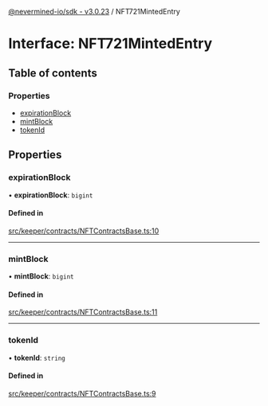 [@nevermined-io/sdk - v3.0.23](../code-reference.md) / NFT721MintedEntry

# Interface: NFT721MintedEntry

## Table of contents

### Properties

- [expirationBlock](NFT721MintedEntry.md#expirationblock)
- [mintBlock](NFT721MintedEntry.md#mintblock)
- [tokenId](NFT721MintedEntry.md#tokenid)

## Properties

### expirationBlock

• **expirationBlock**: `bigint`

#### Defined in

[src/keeper/contracts/NFTContractsBase.ts:10](https://github.com/nevermined-io/sdk-js/blob/1cda883adfb801658f47efa6d7c6cc8f9f8998da/src/keeper/contracts/NFTContractsBase.ts#L10)

---

### mintBlock

• **mintBlock**: `bigint`

#### Defined in

[src/keeper/contracts/NFTContractsBase.ts:11](https://github.com/nevermined-io/sdk-js/blob/1cda883adfb801658f47efa6d7c6cc8f9f8998da/src/keeper/contracts/NFTContractsBase.ts#L11)

---

### tokenId

• **tokenId**: `string`

#### Defined in

[src/keeper/contracts/NFTContractsBase.ts:9](https://github.com/nevermined-io/sdk-js/blob/1cda883adfb801658f47efa6d7c6cc8f9f8998da/src/keeper/contracts/NFTContractsBase.ts#L9)
